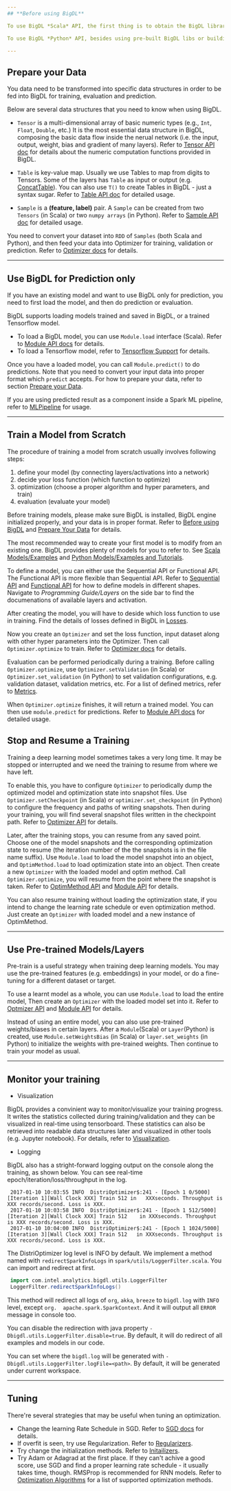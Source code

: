 ```yaml
---
## **Before using BigDL**

To use BigDL *Scala* API, the first thing is to obtain the BigDL libraries. You can either download the pre-built BigDL libs ([available here](release.md)), or build the libs from source code (available at [BigDL Github](https://github.com/intel-analytics/BigDL)). When writing programs, you need to ensure the SparkContext is created successfully and initialize BigDL engine before calling BigDL APIs. Refer to [Use Prebuild Libs](UserGuide/install-pre-built.md), [Build from Source](UserGuide/install-build-src.md), and [Run](UserGuide/run.md) for details about how to build BigDL and run a program in Scala.  

To use BigDL *Python* API, besides using pre-built BigDL libs or building from source, you can also install BigDL python via pip (only support some spark versions). You may use Python API in an interactive shell, or run a program in commandline, or use Jupyter notebooks. Before calling BigDL API's in your program, you have to ensure the SparkContext is succesfully created and initialize BigDL engine. Refer to [Python Install](PythonSupport/python-install.md) and [Python Run](PythonSupport/python-run.md) for details about how to install python and run python programs.

---
```


## **Prepare your Data**

You data need to be transformed into specific data structures in order to be fed into BigDL for training, evaluation and prediction.
 
Below are several data structures that you need to know when using BigDL. 

* ```Tensor``` is a multi-dimensional array of basic numeric types (e.g., ```Int```, ```Float```,       ```Double```, etc.) It is the most essential data structure in BigDL, composing the basic data flow inside the nerual network (i.e. the input, output, weight, bias and gradient of many layers). Refer to [Tensor API doc](APIdocs/Data/merged-Data#tensor) for details about the numeric computation functions provided in BigDL. 
* `Table` is key-value map. Usually we use Tables to map from digits to Tensors. Some of the layers has `Table` as input or output (e.g. [ConcatTable](APIdocs/Layers/Containers/merged-Containers/#concattable)). You can also use ```T()``` to create Tables in BigDL - just a syntax sugar. Refer to [Table API doc](APIdocs/Data/merged-Data#table) for detailed usage.
 
* `Sample` is a **(feature, label)** pair. A `Sample` can be created from two `Tensors` (in Scala) or two `numpy arrays` (in Python). Refer to [Sample API doc](APIdocs/Data/merged-Data#sample) for detailed usage.

You need to convert your dataset into `RDD` of `Samples` (both Scala and Python), and then feed your data into Optimizer for training, validation or prediction. Refer to [Optimizer docs](APIdocs/Optimizers/DistriOptimizer.md) for details.


---

## **Use BigDL for Prediction only**

If you have an existing model and want to use BigDL only for prediction, you need to first load the model, and then do prediction or evaluation. 

BigDL supports loading models trained and saved in BigDL, or a trained Tensorflow model. 

* To load a BigDL model, you can use `Module.load` interface (Scala). Refer to [Module API docs](APIdocs/Model/ModuleAPI.md) for details.  
* To load a Tensorflow model, refer to [Tensorflow Support](PythonSupport/tensorflow-support.md) for details.

Once you have a loaded model, you can call `Module.predict()` to do predictions. Note that you need to convert your input data into proper format which `predict` accepts. For how to prepare your data, refer to section [Prepare your Data](#prepare-your-data). 

If you are using predicted result as a component inside a Spark ML pipeline, refer to [MLPipeline](APIdocs/MLPipeline/merged-MLPipeline.md) for usage. 

---

## **Train a Model from Scratch**

The procedure of training a model from scratch usually involves following steps:

1. define your model (by connecting layers/activations into a network)
2. decide your loss function (which function to optimize)
3. optimization (choose a proper algorithm and hyper parameters, and train)
4. evaluation (evaluate your model) 

Before training models, please make sure BigDL is installed, BigDL engine initialized properly, and your data is in proper format. Refer to [Before using BigDL](#before-using-bigdl) and [Prepare Your Data](#prepare-your-data) for details.  

The most recommended way to create your first model is to modify from an existing one. BigDL provides plenty of models for you to refer to. See [Scala Models/Examples](UserGuide/resources.md) and [Python Models/Examples and Tutorials](PythonSupport/python-resources.md). 

To define a model, you can either use the Sequential API or Functional API. The Functional API is more flexible than Sequential API. Refer to [Sequential API](APIdocs/Model/Sequential.md) and [Functional API](APIdocs/Model/Functional.md) for how to define models in different shapes. Navigate to *Programming Guide/Layers* on the side bar to find the documenations of available layers and activation.

After creating the model, you will have to deside which loss function to use in training. Find the details of losses defined in BigDL in [Losses](APIdocs/Losses/merged-Losses.md).  

Now you create an `Optimizer` and set the loss function, input dataset along with other hyper parameters into the Optimizer. Then call `Optimizer.optimize` to train. Refer to [Optimizer docs](APIdocs/Optimizers/DistriOptimizer.md) for details. 

Evaluation can be performed periodically during a training. Before calling `Optimizer.optimize`, use `Optimizer.setValidation` (in Scala) or `Optimizer.set_validation` (in Python) to set validation configurations, e.g. validation dataset, validation metrics, etc. For a list of defined metrics, refer to [Metrics](APIdocs/Metrics/merged-Metrics.md).

When `Optimizer.optimize` finishes, it will return a trained model. You can then use `module.predict` for predictions. Refer to [Module API docs](APIdocs/Model/ModuleAPI.md) for detailed usage.    

## **Stop and Resume a Training**

Training a deep learning model sometimes takes a very long time. It may be stopped or interrupted and we need the training to resume from where we have left. 

To enable this, you have to configure `Optimizer` to periodically dump the optimized model and optimization state into snapshot files. Use `Optimizer.setCheckpoint` (in Scala) or `optimizer.set_checkpoint` (in Python) to configure the frequency and paths of writing snapshots. Then during your training, you will find several snapshot files written in the checkpoint path. Refer to [Optimizer API](APIdocs/Optimizers/DistriOptimizer.md) for details. 

Later, after the training stops, you can resume from any saved point. Choose one of the model snapshots and the corresponding optimization state to resume (the iteration number of the the snapshots is in the file name suffix). Use `Module.load` to load the model snapshot into an object, and `OptimMethod.load` to load optimization state into an object. Then create a new `Optimizer` with the loaded model and optim method. Call `Optimizer.optimize`, you will resume from the point where the snapshot is taken. Refer to [OptimMethod API]() and [Module API](APIdocs/Model/ModuleAPI.md) for details.
 
You can also resume training without loading the optimization state, if you intend to change the learning rate schedule or even optimization method. Just create an `Optimizer` with loaded model and a new instance of OptimMethod. 


--- 

## **Use Pre-trained Models/Layers**

Pre-train is a useful strategy when training deep learning models. You may use the pre-trained features (e.g. embeddings) in your model, or do a fine-tuning for a different dataset or target.
 
To use a learnt model as a whole, you can use `Module.load` to load the entire model, Then create an `Optimizer` with the loaded model set into it. Refer to [Optmizer API](APIdocs/Optimizers/DistriOptimizer.md) and [Module API](APIdocs/Model/ModuleAPI.md) for details. 

Instead of using an entire model, you can also use pre-trained weights/biases in certain layers. After a `Module`(Scala) or `Layer`(Python) is created, use `Module.setWeightsBias` (in Scala) or `layer.set_weights` (in Python) to initialize the weights with pre-trained weights. Then continue to train your model as usual. 


---

## **Monitor your training**


 * Visualization

BigDL provides a convinient way to monitor/visualize your training progress. It writes the statistics collected during training/validation and they can be visualized in real-time using tensorboard. These statistics can also be retrieved into readable data structures later and visualized in other tools (e.g. Jupyter notebook). For details, refer to [Visualization](ProgrammingGuide/visualization.md). 

 * Logging

BigDL also has a stright-forward logging output on the console along the training, as shown below. You can see real-time epoch/iteration/loss/throughput in the log.

```
 2017-01-10 10:03:55 INFO  DistriOptimizer$:241 - [Epoch 1 0/5000][Iteration 1][Wall Clock XXX] Train 512 in   XXXseconds. Throughput is XXX records/second. Loss is XXX.
 2017-01-10 10:03:58 INFO  DistriOptimizer$:241 - [Epoch 1 512/5000][Iteration 2][Wall Clock XXX] Train 512    in XXXseconds. Throughput is XXX records/second. Loss is XXX.
 2017-01-10 10:04:00 INFO  DistriOptimizer$:241 - [Epoch 1 1024/5000][Iteration 3][Wall Clock XXX] Train 512   in XXXseconds. Throughput is XXX records/second. Loss is XXX.
```

The DistriOptimizer log level is INFO by default. We implement a method named with `redirectSparkInfoLogs`  in `spark/utils/LoggerFilter.scala`. You can import and redirect at first.

```scala
 import com.intel.analytics.bigdl.utils.LoggerFilter
 LoggerFilter.redirectSparkInfoLogs()
```

This method will redirect all logs of `org`, `akka`, `breeze` to `bigdl.log` with `INFO` level, except `org.  apache.spark.SparkContext`. And it will output all `ERROR` message in console too.

You can disable the redirection with java property `-Dbigdl.utils.LoggerFilter.disable=true`. By default,   it will do redirect of all examples and models in our code.

You can set where the `bigdl.log` will be generated with `-Dbigdl.utils.LoggerFilter.logFile=<path>`. By    default, it will be generated under current workspace.

---

## **Tuning**

There're several strategies that may be useful when tuning an optimization. 

 * Change the learning Rate Schedule in SGD. Refer to [SGD docs](APIdocs/Optimizers/Optim-Methods/merged-Optim-Methods.md#sgd) for details. 
 * If overfit is seen, try use Regularization. Refer to [Regularizers](APIdocs/Regularizers/merged-Regularizers.md). 
 * Try change the initialization methods. Refer to [Initailizers](APIdocs/Initializers/merged-Initializers.md).
 * Try Adam or Adagrad at the first place. If they can't achive a good score, use SGD and find a proper learning rate schedule - it usually takes time, though. RMSProp is recommended for RNN models. Refer to [Optimization Algorithms](APIdocs/Optimizers/Optim-Methods/merged-Optim-Methods.md) for a list of supported optimization methods. 

